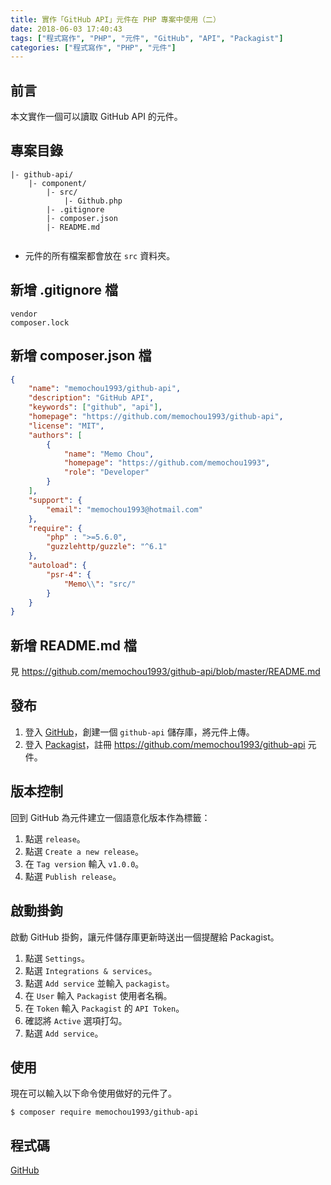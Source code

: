 ```yaml
---
title: 實作「GitHub API」元件在 PHP 專案中使用（二）
date: 2018-06-03 17:40:43
tags: ["程式寫作", "PHP", "元件", "GitHub", "API", "Packagist"]
categories: ["程式寫作", "PHP", "元件"]
---
```


## 前言
本文實作一個可以讀取 GitHub API 的元件。

## 專案目錄
```
|- github-api/
    |- component/
        |- src/
            |- Github.php
        |- .gitignore
        |- composer.json
        |- README.md
        
```
- 元件的所有檔案都會放在 `src` 資料夾。

## 新增 .gitignore 檔
```
vendor
composer.lock
```

## 新增 composer.json 檔
```JSON
{
    "name": "memochou1993/github-api",
    "description": "GitHub API",
    "keywords": ["github", "api"],
    "homepage": "https://github.com/memochou1993/github-api",
    "license": "MIT",
    "authors": [
        {
            "name": "Memo Chou",
            "homepage": "https://github.com/memochou1993",
            "role": "Developer"
        }
    ],
    "support": {
        "email": "memochou1993@hotmail.com"
    },
    "require": {
        "php" : ">=5.6.0",
        "guzzlehttp/guzzle": "^6.1"
    },
    "autoload": {
        "psr-4": {
            "Memo\\": "src/"
        }
    }
}
```

## 新增 README.md 檔
見 https://github.com/memochou1993/github-api/blob/master/README.md

## 發布
1. 登入 [GitHub](https://github.com/)，創建一個 `github-api` 儲存庫，將元件上傳。
2. 登入 [Packagist](https://packagist.org/)，註冊 https://github.com/memochou1993/github-api 元件。

## 版本控制
回到 GitHub 為元件建立一個語意化版本作為標籤：
1. 點選 `release`。
2. 點選 `Create a new release`。
3. 在 `Tag version` 輸入 `v1.0.0`。
4. 點選 `Publish release`。

## 啟動掛鉤
啟動 GitHub 掛鉤，讓元件儲存庫更新時送出一個提醒給 Packagist。
1. 點選 `Settings`。
2. 點選 `Integrations & services`。
3. 點選 `Add service` 並輸入 `packagist`。
4. 在 `User` 輸入 `Packagist` 使用者名稱。
5. 在 `Token` 輸入 `Packagist` 的 `API Token`。
6. 確認將 `Active` 選項打勾。
7. 點選 `Add service`。

## 使用
現在可以輸入以下命令使用做好的元件了。
```
$ composer require memochou1993/github-api
```

## 程式碼
[GitHub](https://github.com/memochou1993/github-api)
